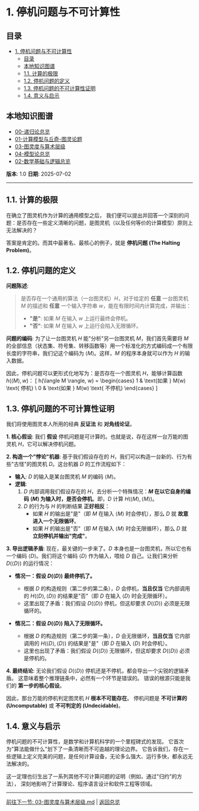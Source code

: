 # 1. 停机问题与不可计算性

<!-- 本地目录区块 -->
## 目录

- [1. 停机问题与不可计算性](#1-停机问题与不可计算性)
  - [目录](#目录)
  - [本地知识图谱](#本地知识图谱)
  - [1.1. 计算的极限](#11-计算的极限)
  - [1.2. 停机问题的定义](#12-停机问题的定义)
  - [1.3. 停机问题的不可计算性证明](#13-停机问题的不可计算性证明)
  - [1.4. 意义与启示](#14-意义与启示)

<!-- 本地知识图谱区块 -->
## 本地知识图谱

- [00-递归论总览](./00-递归论总览.md)
- [01-计算模型与丘奇-图灵论题](./01-计算模型与丘奇-图灵论题.md)
- [03-图灵度与算术层级](./03-图灵度与算术层级.md)
- [04-模型论总览](../04-模型论/00-模型论总览.md)
- [02-数学基础与逻辑总览](../00-数学基础与逻辑总览.md)

**版本**: 1.0
**日期**: 2025-07-02

---

## 1.1. 计算的极限

在确立了图灵机作为计算的通用模型之后，
我们便可以提出并回答一个深刻的问题：是否存在一些定义清晰的问题，是图灵机（以及任何等价的计算模型）原则上无法解决的？

答案是肯定的。而其中最著名、最核心的例子，就是 **停机问题 (The Halting Problem)**。

## 1.2. 停机问题的定义

**问题陈述**:
> 是否存在一个通用的算法（一台图灵机）$H$，对于给定的 **任意** 一台图灵机 $M$ 的描述和 **任意** 一个输入字符串 $w$，能在有限时间内计算完成，并输出：
>
> - **"是"**: 如果 $M$ 在输入 $w$ 上运行最终会停机。
> - **"否"**: 如果 $M$ 在输入 $w$ 上运行会陷入无限循环。

**问题的编码**:
为了让一台图灵机 $H$ 能"分析"另一台图灵机 $M$，我们首先需要将 $M$ 的全部信息（状态集、符号集、转移函数等）用一个标准化的方式编码成一个有限长度的字符串，我们记这个编码为 $\langle M \rangle$。这样，$M$ 的程序本身就可以作为 $H$ 的输入数据。

因此，停机问题可以更形式化地写为：是否存在一个图灵机 $H$，能够计算函数 $h(\langle M \rangle, w)$：
\[
h(\langle M \rangle, w) =
\begin{cases}
1 & \text{如果 } M(w) \text{ 停机} \\
0 & \text{如果 } M(w) \text{ 不停机}
\end{cases}
\]

## 1.3. 停机问题的不可计算性证明

我们将使用图灵本人所用的经典 **反证法** 和 **对角线论证**。

**1. 核心假设**:
我们 **假设** 停机问题是可计算的。也就是说，存在这样一台万能的图灵机 $H$，它可以解决停机问题。

**2. 构造一个"悖论"机器**:
基于我们假设存在的 $H$，我们可以构造一台新的、行为有些"古怪"的图灵机 $D$。这台机器 $D$ 的工作流程如下：

- **输入**: $D$ 的输入是某台图灵机 $M$ 的编码 $\langle M \rangle$。
- **逻辑**:
    1. $D$ 内部调用我们假设存在的 $H$，去分析一个特殊情况：**$M$ 在以它自身的编码 $\langle M \rangle$ 为输入时，是否会停机**。即，$D$ 计算 $H(\langle M \rangle, \langle M \rangle)$。
    2. $D$ 的行为与 $H$ 的判断结果 **正好相反**：
        - 如果 $H$ 的输出是"是"（即 $M$ 在输入 $\langle M \rangle$ 时会停机），那么 $D$ 就 **故意进入一个无限循环**。
        - 如果 $H$ 的输出是"否"（即 $M$ 在输入 $\langle M \rangle$ 时会无限循环），那么 $D$ 就 **立刻停机并输出"完成"**。

**3. 导出逻辑矛盾**:
现在，最关键的一步来了。$D$ 本身也是一台图灵机，所以它也有一个编码 $\langle D \rangle$。我们将这个编码 $\langle D \rangle$ 作为输入，喂给 $D$ 自己。让我们来分析 $D(\langle D \rangle)$ 的运行情况：

- **情况一：假设 $D(\langle D \rangle)$ 最终停机了。**
  - 根据 $D$ 的构造规则（第二步的第二条），$D$ 会停机，**当且仅当** 它内部调用的 $H(\langle D \rangle, \langle D \rangle)$ 的结果是"否"（即 $D$ 在输入 $\langle D \rangle$ 时会无限循环）。
  - 这里出现了矛盾：我们假设 $D(\langle D \rangle)$ 停机，但这却要求 $D(\langle D \rangle)$ 必须是无限循环的。

- **情况二：假设 $D(\langle D \rangle)$ 陷入了无限循环。**
  - 根据 $D$ 的构造规则（第二步的第一条），$D$ 会无限循环，**当且仅当** 它内部调用的 $H(\langle D \rangle, \langle D \rangle)$ 的结果是"是"（即 $D$ 在输入 $\langle D \rangle$ 时会停机）。
  - 这里也出现了矛盾：我们假设 $D(\langle D \rangle)$ 无限循环，但这却要求 $D(\langle D \rangle)$ 必须是停机的。

**4. 最终结论**:
无论我们假设 $D(\langle D \rangle)$ 停机还是不停机，都会导出一个尖锐的逻辑矛盾。
这意味着整个推理链条中，必然有一个环节是错误的。
错误的根源只能是我们的 **第一步的核心假设**。

因此，那台万能的停机判定图灵机 $H$ **根本不可能存在**。
停机问题是 **不可计算的 (Uncomputable)** 或 **不可判定的 (Undecidable)**。

## 1.4. 意义与启示

停机问题的不可计算性，是数学和计算机科学的一个里程碑式的发现。
它首次为"算法能做什么"划下了一条清晰而不可逾越的理论边界。
它告诉我们，存在一些逻辑上定义完美的问题，是任何计算设备，无论多么强大、运行多快，都永远无法解决的。

这一定理也衍生出了一系列其他不可计算问题的证明（例如，通过"归约"的方法），
深刻地影响了计算理论、程序语言设计和软件工程等领域。

---
[前往下一节: 03-图灵度与算术层级.md](./03-图灵度与算术层级.md) | [返回总览](./00-递归论总览.md)
